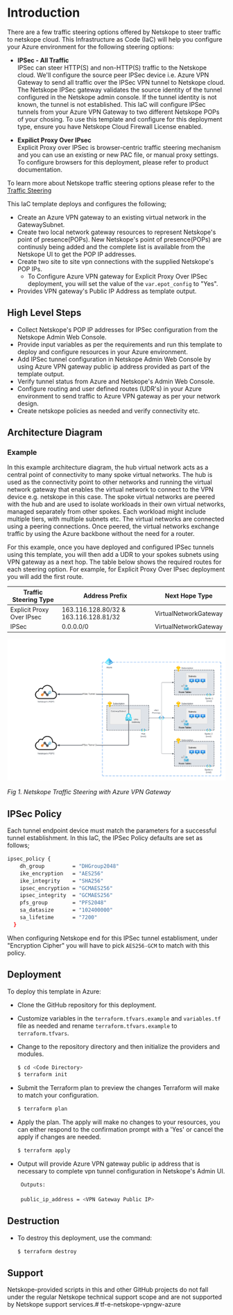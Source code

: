 # Introduction

There are a few traffic steering options offered by Netskope to steer traffic to netskope cloud. This Infrastructure as Code (IaC) will help you configure your Azure environment for the following steering options:

- **IPSec - All Traffic** <br>
IPSec can steer HTTP(S) and non-HTTP(S) traffic to the Netskope cloud. We'll configure the source peer IPSec device i.e. Azure VPN Gateway to send all traffic over the IPSec VPN tunnel to Netskope cloud. The Netskope IPSec gateway validates the source identity of the tunnel configured in the Netskope admin console. If the tunnel identity is not known, the tunnel is not established. This IaC will configure IPSec tunnels from your Azure VPN Gateway to two different Netskope POPs of your chosing. To use this template and configure for this deployment type, ensure you have Netskope Cloud Firewall License enabled.

- **Expilict Proxy Over IPsec** <br>
Explicit Proxy over IPSec is browser-centric traffic steering mechanism and you can use an existing or new PAC file, or manual proxy settings. To configure browsers for this deployment, please refer to product documentation. 

To learn more about Netskope traffic steering options please refer to the [Traffic Steering](https://docs.netskope.com/en/traffic-steering.html)

This IaC template deploys and configures the following;

- Create an Azure VPN gateway to an existing virtual network in the GatewaySubnet.
- Create two local network gateway resources to represent Netskope's point of presence(POPs). New Netskope's point of presence(POPs) are continusly being added and the complete list is available from the Netskope UI to get the POP IP addresses.
- Create two site to site vpn connections with the supplied Netskope's POP IPs. 
   - To Configure Azure VPN gateway for Explicit Proxy Over IPSec deployment, you will set the value of the ` var.epot_config ` to "Yes".
- Provides VPN gateway's Public IP Address as template output.

## High Level Steps

- Collect Netskope's POP IP addresses for IPSec configuration from the Netskope Admin Web Console.
- Provide input variables as per the requirements and run this template to deploy and configure resources in your Azure environment.
- Add IPSec tunnel configuration in Netskope Admin Web Console by using Azure VPN gateway public ip address provided as part of the template output. 
- Verify tunnel status from Azure and Netskope's Admin Web Console.
- Configure routing and user defined routes (UDR's) in your Azure environment to send traffic to Azure VPN gateway as per your network design.
- Create netskope policies as needed and verify connectivity etc.

## Architecture Diagram

### Example
In this example architecture diagram, the hub virtual network acts as a central point of connectivity to many spoke virtual networks. The hub is used as the connectivity point to other networks and running the virtual network gateway that enables the virtual network to connect to the VPN device e.g. netskope in this case. The spoke virtual networks are peered with the hub and are used to isolate workloads in their own virtual networks, managed separately from other spokes. Each workload might include multiple tiers, with multiple subnets etc. The virtual networks are connected using a peering connections. Once peered, the virtual networks exchange traffic by using the Azure backbone without the need for a router. 

For this example, once you have deployed and configured IPSec tunnels using this template, you will then add a UDR to your spokes subnets using VPN gateway as a next hop. The table below shows the required routes for each steering option. For example, for Explicit Proxy Over IPsec deployment you will add the first route.


|   Traffic Steering Type      |          Address Prefix              |   Next Hope Type      |
| ---------------------------- | ------------------------------------ | --------------------- |
| Explicit Proxy Over IPsec    | 163.116.128.80/32 & 163.116.128.81/32| VirtualNetworkGateway |
| IPSec                        | 0.0.0.0/0                            | VirtualNetworkGateway |


![](.//images/azure-vpngw.png)

*Fig 1. Netskope Traffic Steering with Azure VPN Gateway*

## IPSec Policy

Each tunnel endpoint device must match the parameters for a successful tunnel establishment. In this IaC, the IPSec Policy defaults are set as follows;

``` sh
ipsec_policy {
    dh_group         = "DHGroup2048"
    ike_encryption   = "AES256"
    ike_integrity    = "SHA256"
    ipsec_encryption = "GCMAES256"
    ipsec_integrity  = "GCMAES256"
    pfs_group        = "PFS2048"
    sa_datasize      = "102400000"
    sa_lifetime      = "7200"
  }

```
When configuring Netskope end for this IPSec tunnel establisment, under "Encryption Cipher" you will have to pick `AES256-GCM` to match with this policy.

## Deployment

To deploy this template in Azure:
- Clone the GitHub repository for this deployment.
- Customize variables in the `terraform.tfvars.example` and `variables.tf` file as needed and rename `terraform.tfvars.example` to `terraform.tfvars`.
- Change to the repository directory and then initialize the providers and modules.
   ```sh
   $ cd <Code Directory>
   $ terraform init
    ```
- Submit the Terraform plan to preview the changes Terraform will make to match your configuration.
   ```sh
   $ terraform plan
   ```
- Apply the plan. The apply will make no changes to your resources, you can either respond to the confirmation prompt with a 'Yes' or cancel the apply if changes are needed.
   ```sh
   $ terraform apply
   ```
- Output will provide Azure VPN gateway public ip address that is necessary to complete vpn tunnel configuration in Netskope's Admin UI.

   ```sh
    Outputs:

    public_ip_address = <VPN Gateway Public IP>

   ```

## Destruction
- To destroy this deployment, use the command:
   ```sh
   $ terraform destroy
   ```

## Support
Netskope-provided scripts in this and other GitHub projects do not fall under the regular Netskope technical support scope and are not supported by Netskope support services.# tf-e-netskope-vpngw-azure
